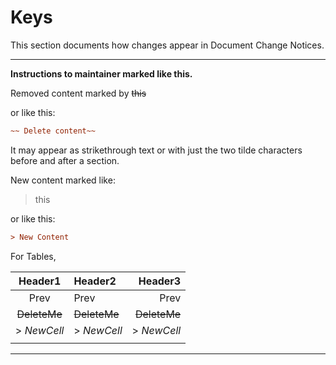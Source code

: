 # Keys

This section documents how changes appear in Document Change Notices.


---


**Instructions to maintainer marked like this.**

Removed content marked by ~~this~~

or like this:
```ini
~~ Delete content~~
```

It may appear as strikethrough text or with just the two tilde characters before and after a section.

New content marked like: 
> this

or like this:
```ini
> New Content

```

For Tables,

| Header1 | Header2 | Header3 |
| :-----: | :------ | ------: |
| Prev    | Prev    | Prev    |
| ~~DeleteMe~~ | ~~DeleteMe~~ | ~~DeleteMe~~ |
|> *NewCell* |> *NewCell* |> *NewCell* |
|   |   |   |

---
